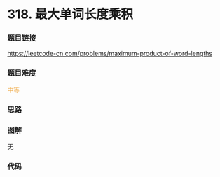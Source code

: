 # 318. 最大单词长度乘积

### 题目链接

https://leetcode-cn.com/problems/maximum-product-of-word-lengths

### 题目难度

<font color=#F0AD4E>中等</font>

### 思路



### 图解

无

### 代码

```python
```